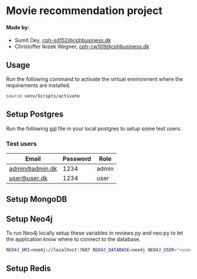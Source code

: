 # Movie recommendation project
#### Made by: ####

* Sumit Dey, cph-sd152@cphbusiness.dk
* Christoffer Ikizek Wegner, cph-cw109@cphbusiness.dk 


## Usage
Run the following command to activate the virtual environment where the requirements are installed.
```bash
source venv/Scripts/activate
```

## Setup Postgres
Run the following [sql](https://github.com/dofinator/db_eksamen_2022/blob/master/create_tables.sql) file in your local postgres to setup some test users.
### Test users
| Email     | Password | Role |
| ----------- | ----------- | ----------- 
| admin@admin.dk      | 1234       | admin |
| user@user.dk   | 1234       | user |

## Setup MongoDB

## Setup Neo4j
To run Neo4j locally setup these variables in reviews.py and neo.py to let the application know where to connect to the database.
```bash
NEO4J_URI=neo4j://localhost:7687 NEO4J_DATABASE=neo4j NEO4J_USER="<username>" NEO4J_PASSWORD="<password>" python movies.py
```

## Setup Redis

